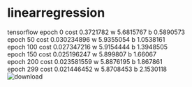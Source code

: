 # linearregression
tensorflow
epoch 0 cost 0.3721782 w 5.6815767 b 0.5890573\
epoch 50 cost 0.030234896 w 5.9355054 b 1.0538161\
epoch 100 cost 0.027347216 w 5.9154444 b 1.3948505\
epoch 150 cost 0.025196247 w 5.899807 b 1.66067\
epoch 200 cost 0.023581559 w 5.8876195 b 1.867861\
epoch 299 cost 0.021446452 w 5.8708453 b 2.1530118\
![download](https://user-images.githubusercontent.com/21190340/50485302-ce6a2100-0a1a-11e9-959b-33cbce0b033e.png)
